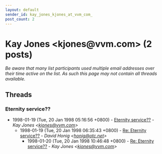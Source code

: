 ```yaml
---
layout: default
sender_id: kay_jones_kjones_at_vvm_com_
post_count: 2
---
```


# Kay Jones <kjones<span>@</span>vvm.com> (2 posts)

_Be aware that many list participants used multiple email addresses over their time active on the list. As such this page may not contain all threads available._

## Threads

### Eternity service??
+ 1998-01-19 (Tue, 20 Jan 1998 05:16:56 +0800) - [Eternity service??](/archive/1998/01/890ddc6909c431dc315f9898a6b192b26f9cde9792477a54c38ad72e1a7e87f7) - _Kay Jones \<kjones@vvm.com\>_
  + 1998-01-19 (Tue, 20 Jan 1998 06:35:43 +0800) - [Re: Eternity service??](/archive/1998/01/4c6906ccc4c6831de9b6c745f66830f99fca24556b937996ad818b3b1326159b) - _David Honig \<honig@otc.net\>_
    + 1998-01-20 (Tue, 20 Jan 1998 10:46:48 +0800) - [Re: Eternity service??](/archive/1998/01/bfa5a2adec9f88ced73165208f13d403f27a01c04c9c18ebafc5ae6a4ccd672e) - _Kay Jones \<kjones@vvm.com\>_

